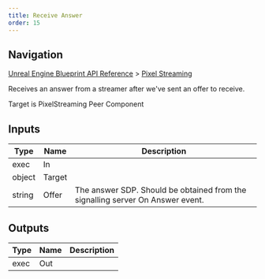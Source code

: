 ```yaml
---
title: Receive Answer
order: 15
---
```

## Navigation

[Unreal Engine Blueprint API Reference](https://dev.epicgames.com/documentation/en-us/unreal-engine/BlueprintAPI) > [Pixel Streaming](https://dev.epicgames.com/documentation/en-us/unreal-engine/BlueprintAPI/PixelStreaming)

Receives an answer from a streamer after we've sent an offer to receive.

Target is PixelStreaming Peer Component

## Inputs

| Type | Name | Description |
| --- | --- | --- |
| exec | In |  |
| object | Target |  |
| string | Offer | The answer SDP. Should be obtained from the signalling server On Answer event. |

## Outputs

| Type | Name | Description |
| --- | --- | --- |
| exec | Out |  |
